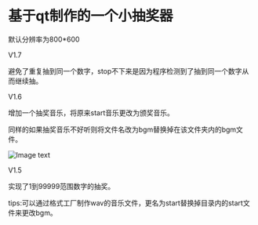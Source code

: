 # 基于qt制作的一个小抽奖器
默认分辨率为800*600

V1.7

避免了重复抽到同一个数字，stop不下来是因为程序检测到了抽到同一个数字从而继续抽。

V1.6

增加一个抽奖音乐，将原来start音乐更改为颁奖音乐。

同样的如果抽奖音乐不好听则将文件名改为bgm替换掉在该文件夹内的bgm文件。

![Image text](https://github.com/tSupan/choujiangqi/blob/master/%E6%8F%8F%E8%BF%B0%E5%9B%BE/%E7%95%8C%E9%9D%A2.png)

V1.5

实现了1到99999范围数字的抽奖。

tips:可以通过格式工厂制作wav的音乐文件，更名为start替换掉目录内的start文件来更改bgm。
